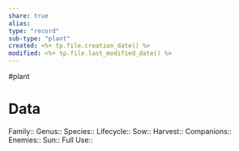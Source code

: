 ```yaml
---
share: true
alias: 
type: "record"
sub-type: "plant"
created: <%+ tp.file.creation_date() %> 
modified: <%+ tp.file.last_modified_date() %>
---
```

 #plant 
# Data
Family:: 
Genus::
Species:: 
Lifecycle::
Sow:: 
Harvest::
Companions::
Enemies:: 
Sun:: Full
Use:: 